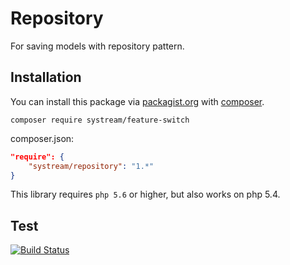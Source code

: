 # Repository
For saving models with repository pattern.

## Installation

You can install this package via [packagist.org](https://packagist.org/packages/systream/repository) with [composer](https://getcomposer.org/).

`composer require systream/feature-switch`

composer.json:

```json
"require": {
    "systream/repository": "1.*"
}
```

This library requires `php 5.6` or higher, but also works on php 5.4.

## Test

[![Build Status](https://travis-ci.org/systream/repository.svg?branch=master)](https://travis-ci.org/systream/repository)

